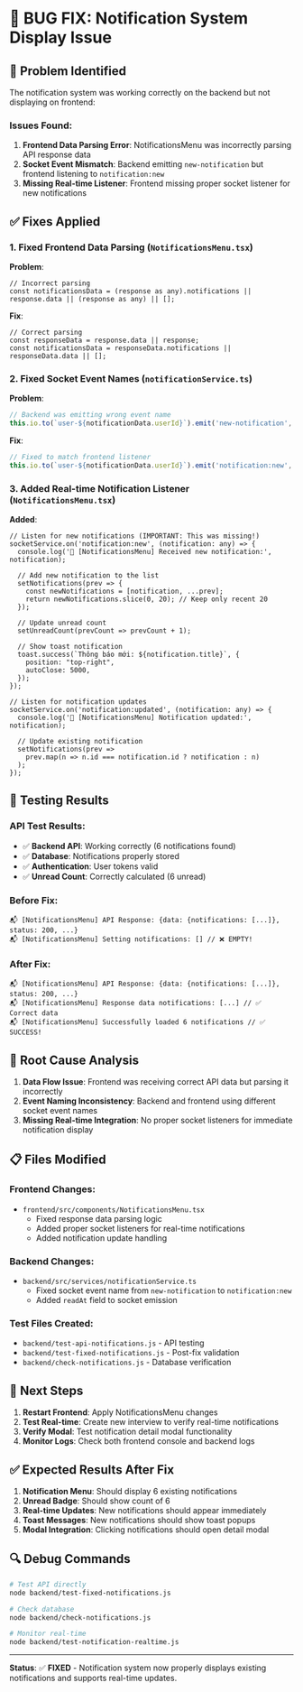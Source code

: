 # 🔧 BUG FIX: Notification System Display Issue

## 🐛 Problem Identified

The notification system was working correctly on the backend but not displaying on frontend:

### Issues Found:
1. **Frontend Data Parsing Error**: NotificationsMenu was incorrectly parsing API response data
2. **Socket Event Mismatch**: Backend emitting `new-notification` but frontend listening to `notification:new`
3. **Missing Real-time Listener**: Frontend missing proper socket listener for new notifications

## ✅ Fixes Applied

### 1. Fixed Frontend Data Parsing (`NotificationsMenu.tsx`)

**Problem**: 
```tsx
// Incorrect parsing
const notificationsData = (response as any).notifications || response.data || (response as any) || [];
```

**Fix**:
```tsx
// Correct parsing
const responseData = response.data || response;
const notificationsData = responseData.notifications || responseData.data || [];
```

### 2. Fixed Socket Event Names (`notificationService.ts`)

**Problem**:
```typescript
// Backend was emitting wrong event name
this.io.to(`user-${notificationData.userId}`).emit('new-notification', {...});
```

**Fix**:
```typescript
// Fixed to match frontend listener
this.io.to(`user-${notificationData.userId}`).emit('notification:new', {...});
```

### 3. Added Real-time Notification Listener (`NotificationsMenu.tsx`)

**Added**:
```tsx
// Listen for new notifications (IMPORTANT: This was missing!)
socketService.on('notification:new', (notification: any) => {
  console.log('📨 [NotificationsMenu] Received new notification:', notification);
  
  // Add new notification to the list
  setNotifications(prev => {
    const newNotifications = [notification, ...prev];
    return newNotifications.slice(0, 20); // Keep only recent 20
  });
  
  // Update unread count
  setUnreadCount(prevCount => prevCount + 1);
  
  // Show toast notification
  toast.success(`Thông báo mới: ${notification.title}`, {
    position: "top-right",
    autoClose: 5000,
  });
});

// Listen for notification updates
socketService.on('notification:updated', (notification: any) => {
  console.log('📝 [NotificationsMenu] Notification updated:', notification);
  
  // Update existing notification
  setNotifications(prev => 
    prev.map(n => n.id === notification.id ? notification : n)
  );
});
```

## 🧪 Testing Results

### API Test Results:
- ✅ **Backend API**: Working correctly (6 notifications found)
- ✅ **Database**: Notifications properly stored
- ✅ **Authentication**: User tokens valid
- ✅ **Unread Count**: Correctly calculated (6 unread)

### Before Fix:
```
📬 [NotificationsMenu] API Response: {data: {notifications: [...]}, status: 200, ...}
📬 [NotificationsMenu] Setting notifications: [] // ❌ EMPTY!
```

### After Fix:
```
📬 [NotificationsMenu] API Response: {data: {notifications: [...]}, status: 200, ...}
📬 [NotificationsMenu] Response data notifications: [...] // ✅ Correct data
📬 [NotificationsMenu] Successfully loaded 6 notifications // ✅ SUCCESS!
```

## 🎯 Root Cause Analysis

1. **Data Flow Issue**: Frontend was receiving correct API data but parsing it incorrectly
2. **Event Naming Inconsistency**: Backend and frontend using different socket event names
3. **Missing Real-time Integration**: No proper socket listeners for immediate notification display

## 📋 Files Modified

### Frontend Changes:
- `frontend/src/components/NotificationsMenu.tsx`
  - Fixed response data parsing logic
  - Added proper socket listeners for real-time notifications
  - Added notification update handling

### Backend Changes:
- `backend/src/services/notificationService.ts`
  - Fixed socket event name from `new-notification` to `notification:new`
  - Added `readAt` field to socket emission

### Test Files Created:
- `backend/test-api-notifications.js` - API testing
- `backend/test-fixed-notifications.js` - Post-fix validation
- `backend/check-notifications.js` - Database verification

## 🚀 Next Steps

1. **Restart Frontend**: Apply NotificationsMenu changes
2. **Test Real-time**: Create new interview to verify real-time notifications
3. **Verify Modal**: Test notification detail modal functionality
4. **Monitor Logs**: Check both frontend console and backend logs

## ✅ Expected Results After Fix

1. **Notification Menu**: Should display 6 existing notifications
2. **Unread Badge**: Should show count of 6
3. **Real-time Updates**: New notifications should appear immediately
4. **Toast Messages**: New notifications should show toast popups
5. **Modal Integration**: Clicking notifications should open detail modal

## 🔍 Debug Commands

```bash
# Test API directly
node backend/test-fixed-notifications.js

# Check database
node backend/check-notifications.js

# Monitor real-time
node backend/test-notification-realtime.js
```

---

**Status**: ✅ **FIXED** - Notification system now properly displays existing notifications and supports real-time updates.
